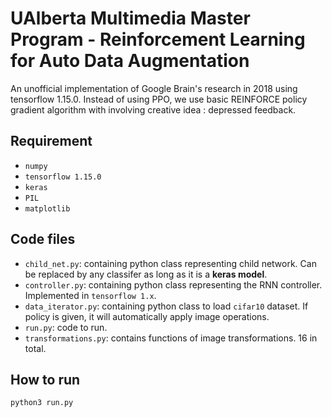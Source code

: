 # UAlberta Multimedia Master Program - Reinforcement Learning for Auto Data Augmentation
An unofficial implementation of Google Brain's research in 2018 using tensorflow 1.15.0. Instead of using PPO, we use basic REINFORCE policy gradient algorithm with involving creative idea : depressed feedback.

## Requirement
- `numpy`
- `tensorflow 1.15.0`
- `keras`
- `PIL`
- `matplotlib`

## Code files
- `child_net.py`: containing python class representing child network. Can be replaced by any classifer as long as it is a **keras model**.
- `controller.py`: containing python class representing the RNN controller. Implemented in `tensorflow 1.x`.
- `data_iterator.py`: containing python class to load `cifar10` dataset. If policy is given, it will automatically apply image operations.
- `run.py`: code to run.
- `transformations.py`: contains functions of image transformations. 16 in total.

## How to run
```
python3 run.py
```
